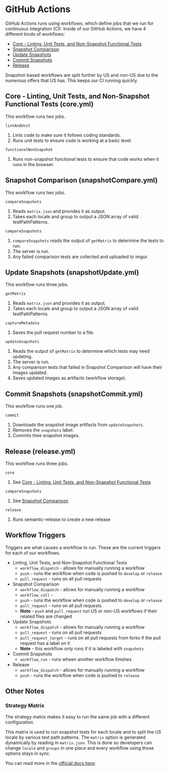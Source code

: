 # GitHub Actions

GitHub Actions runs using workflows, which define jobs that we run for continuous integration (CI). Inside of our GitHub Actions, we have 4 different kinds of workflows:

-   [Core - Linting, Unit Tests, and Non-Snapshot Functional Tests](#linting-unit-tests-and-non-snapshot-functional-tests-core-yml)
-   [Snapshot Comparison](#snapshot-comparison-snapshot-compare-yml)
-   [Update Snapshots](#update-snapshots-snapshot-update-yml)
-   [Commit Snapshots](#commit-snapshots-snapshot-commit-yml)
-   [Release](#release-release-yml)

Snapshot-based workflows are split further by US and non-US due to the numerous offers that US has. This keeps our CI running quickly.

## Core - Linting, Unit Tests, and Non-Snapshot Functional Tests (core.yml)

This workflow runs two jobs.

`lintAndUnit`

1. Lints code to make sure it follows coding standards.
2. Runs unit tests to ensure code is working at a basic level.

`functionalNonSnapshot`

1. Runs non-snapshot functional tests to ensure that code works when it runs in the browser.

## Snapshot Comparison (snapshotCompare.yml)

This workflow runs two jobs.

`compareSnapshots`

1. Reads `matrix.json` and provides it as output.
2. Takes each locale and group to output a JSON array of valid testPathPatterns.

`compareSnapshots`

1. `compareSnapshots` reads the output of `getMatrix` to determine the tests to run.
2. The server is run.
3. Any failed comparison tests are collected and uploaded to imgur.

## Update Snapshots (snapshotUpdate.yml)

This workflow runs three jobs.

`getMatrix`

1. Reads `matrix.json` and provides it as output.
2. Takes each locale and group to output a JSON array of valid testPathPatterns.

`captureMetadata`

1. Saves the pull request number to a file.

`updateSnapshots`

1. Reads the output of `getMatrix` to determine which tests may need updating.
2. The server is run.
3. Any comparison tests that failed in Snapshot Comparison will have their images updated.
4. Saves updated images as artifacts (workflow storage).

## Commit Snapshots (snapshotCommit.yml)

This workflow runs one job.

`commit`

1. Downloads the snapshot image artifacts from `updateSnapshots`.
2. Removes the `snapshots` label.
3. Commits thee snapshot images.

## Release (release.yml)

This workflow runs three jobs.

`core`

1. See [Core - Linting, Unit Tests, and Non-Snapshot Functional Tests](#linting-unit-tests-and-non-snapshot-functional-tests-core-yml)

`compareSnapshots`

1. See [Snapshot Comparison](#snapshot-comparison-snapshot-compare-yml)

`release`

1. Runs semantic-release to create a new release

## Workflow Triggers

Triggers are what causes a workflow to run. These are the current triggers for each of our workflows.

-   Linting, Unit Tests, and Non-Snapshot Functional Tests
    -   `workflow_dispatch` - allows for manually running a workflow
    -   `push` - runs the workflow when code is pushed to `develop` or `release`
    -   `pull_request` - runs on all pull requests
-   Snapshot Comparison
    -   `workflow_dispatch` - allows for manually running a workflow
    -   `workflow_call` -
    -   `push` - runs the workflow when code is pushed to `develop` or `release`
    -   `pull_request` - runs on all pull requests
    -   **Note** - `push` and `pull_request` run US or non-US workflows if their related files are changed
-   Update Snapshots
    -   `workflow_dispatch` - allows for manually running a workflow
    -   `pull_request` - runs on all pull requests
    -   `pull_request_target` - runs on all pull requests from forks if the pull request has a label on it
    -   **Note** - this workflow only runs if it is labeled with `snapshots`
-   Commit Snapshots
    -   `workflow_run` - runs wheen another workflow finishes
-   Release
    -   `workflow_dispatch` - allows for manually running a workflow
    -   `push` - runs the workflow when code is pushed to `release`

## Other Notes

### Strategy Matrix

The strategy matrix makes it easy to run the same job with a different configuration.

This matrix is used to run snapshot tests for each locale and to split the US locale by various test path patterns. The `matrix` option is generated dynamically by reading in `matrix.json`. This is done so developers can change `locale` and `groups` in one place and every workflow using those options stays in sync.

You can read more in the [official docs here](https://docs.github.com/en/actions/learn-github-actions/workflow-syntax-for-github-actions#jobsjob_idstrategymatrix).
